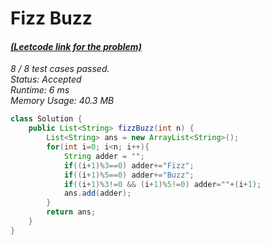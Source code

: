 # **Fizz Buzz**

#### [_(Leetcode link for the problem)_](https://leetcode.com/problems/fizz-buzz/)

_8 / 8 test cases passed.  
Status: Accepted  
Runtime: 6 ms  
Memory Usage: 40.3 MB_

```java
class Solution {
    public List<String> fizzBuzz(int n) {
        List<String> ans = new ArrayList<String>();
        for(int i=0; i<n; i++){
            String adder = "";
            if((i+1)%3==0) adder+="Fizz";
            if((i+1)%5==0) adder+="Buzz";
            if((i+1)%3!=0 && (i+1)%5!=0) adder=""+(i+1);
            ans.add(adder);
        }
        return ans;
    }
}
```
